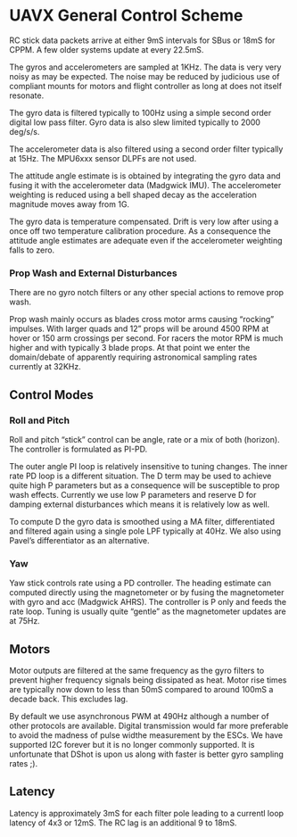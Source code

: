 # UAVX General Control Scheme #

RC stick data packets arrive at either 9mS intervals for SBus or 18mS for CPPM. A few older systems update at  every 22.5mS.

The gyros and accelerometers are sampled at 1KHz. The data is very very noisy as may be expected. The noise may be reduced by judicious use of compliant mounts for motors and flight controller as long at does not itself resonate.

The gyro data is  filtered typically to 100Hz using a simple second order digital low pass filter.  Gyro data is also slew limited typically to 2000 deg/s/s.

The accelerometer data is also filtered using a second order filter typically at 15Hz.  The MPU6xxx sensor DLPFs are not used.

The attitude angle estimate is is obtained by integrating the gyro data  and fusing it with the accelerometer data (Madgwick IMU). The accelerometer weighting is reduced using a bell shaped decay as the acceleration magnitude moves away from 1G.

The gyro data is temperature compensated. Drift is very low after using a once off two temperature calibration procedure. As a consequence the attitude angle estimates are adequate even if the accelerometer weighting falls to zero.

### Prop Wash and External Disturbances ###

There are no gyro notch filters or any other special actions to remove prop wash.

Prop wash mainly occurs as blades cross motor arms causing “rocking” impulses.  With larger quads and 12” props will be around 4500 RPM  at hover or 150 arm crossings per second.  For racers the motor RPM is much higher and with typically 3 blade props. At that point we enter the domain/debate of apparently requiring astronomical sampling rates currently at 32KHz.


## Control Modes ##

### Roll and Pitch ###

Roll and pitch “stick” control can be angle, rate or a mix of both (horizon). The controller is formulated as PI-PD.

The outer angle PI loop is relatively insensitive to tuning changes. The inner rate PD loop is a different situation. The D term may be used to achieve quite high P parameters but as a consequence will be susceptible to prop wash effects.  Currently we use low P parameters and reserve D for damping external disturbances which means it is relatively low as well.

To compute D the gyro data is smoothed using a MA filter, differentiated and filtered again using a single pole LPF typically at 40Hz. We also using Pavel’s differentiator as an alternative.


### Yaw ###

Yaw stick controls rate using a PD controller.  The heading estimate can computed directly using the magnetometer or by fusing the magnetometer with gyro and acc (Madgwick AHRS).  The controller is P only and feeds the rate loop.  Tuning is usually quite “gentle” as the magnetometer updates are at 75Hz.

## Motors ##

Motor outputs are filtered at the same frequency as the gyro filters to prevent higher frequency signals being dissipated as heat. Motor rise times are typically now down to less than 50mS  compared to around 100mS a decade back. This excludes lag.

By default we use asynchronous PWM at 490Hz although a number of other protocols are available. Digital transmission would far more preferable to avoid the madness of pulse widthe measurement by the ESCs. We have supported I2C forever but it is no longer commonly supported. It is unfortunate that DShot is upon us along with faster is better gyro sampling rates ;).

## Latency ##

Latency is approximately 3mS for each filter pole leading to a currentl loop latency of 4x3 or 12mS. The RC lag is an additional 9 to 18mS.

